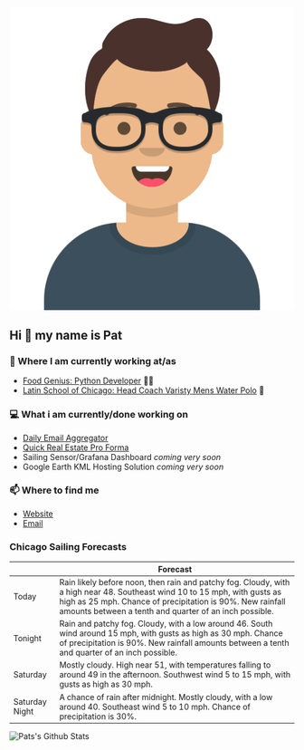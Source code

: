 [![Social banner for p-j-falconer](https://raw.githubusercontent.com/P-J-FALCONER/P-J-FALCONER/master/assets/avataaars.svg)](https://patfalconer.com/)
## Hi :wave: my name is Pat

### 💼 Where I am currently working at/as
- [Food Genius: Python Developer](https://getfoodgenius.com/) 🍔🐍
- [Latin School of Chicago: Head Coach Varisty Mens Water Polo](https://www.latinschool.org/) 🤽


### 💻 What i am currently/done working on
 - [Daily Email Aggregator](https://github.com/P-J-FALCONER/dott_daily_mail)
 - [Quick Real Estate Pro Forma](https://github.com/P-J-FALCONER/henry)
 - Sailing Sensor/Grafana Dashboard *coming very soon*
 - Google Earth KML Hosting Solution *coming very soon*

### 📫 Where to find me
 - [Website](https://patfalconer.com/)
 - [Email](mailto:patrick.j.falconer@gmail.com)


### Chicago Sailing Forecasts
|   | Forecast  |
|---|---|
| Today | Rain likely before noon, then rain and patchy fog. Cloudy, with a high near 48. Southeast wind 10 to 15 mph, with gusts as high as 25 mph. Chance of precipitation is 90%. New rainfall amounts between a tenth and quarter of an inch possible. |
| Tonight | Rain and patchy fog. Cloudy, with a low around 46. South wind around 15 mph, with gusts as high as 30 mph. Chance of precipitation is 90%. New rainfall amounts between a tenth and quarter of an inch possible. |
| Saturday | Mostly cloudy. High near 51, with temperatures falling to around 49 in the afternoon. Southwest wind 5 to 15 mph, with gusts as high as 30 mph. |
| Saturday Night | A chance of rain after midnight. Mostly cloudy, with a low around 40. Southeast wind 5 to 10 mph. Chance of precipitation is 30%. |

![Pats's Github Stats](https://github-readme-stats.vercel.app/api?username=p-j-falconer&show_icons=true&theme=radical)
